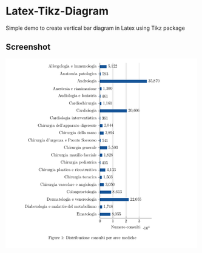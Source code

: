 # Latex-Tikz-Diagram
Simple demo to create vertical bar diagram in Latex using Tikz package

## Screenshot ##
<div>
    <img src="https://github.com/nicoladileo/Latex-Tikz-Diagram/blob/master/screenshot.png" align="center" height="500" width="800">
</div>
